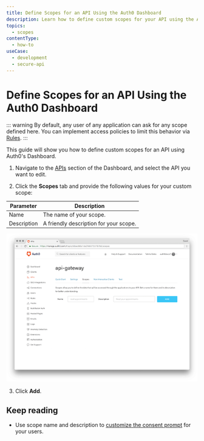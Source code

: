 ```yaml
---
title: Define Scopes for an API Using the Auth0 Dashboard
description: Learn how to define custom scopes for your API using the Auth0 Dashboard.
topics:
  - scopes
contentType:
  - how-to
useCase:
  - development
  - secure-api
---
```

# Define Scopes for an API Using the Auth0 Dashboard

::: warning
By default, any user of any application can ask for any scope defined here. You can implement access policies to limit this behavior via [Rules](/rules).
:::

This guide will show you how to define custom scopes for an API using Auth0's Dashboard.


1. Navigate to the [APIs](${manage_url}/#/apis) section of the Dashboard, and select the API you want to edit.

2. Click the **Scopes** tab and provide the following values for your custom scope:

| Parameter   | Description |
| ----------- | ----------- |
| Name        | The name of your scope. |
| Description | A friendly description for your scope. |

![API Scopes](/media/articles/scopes/api-scopes.png)

3. Click **Add**.


## Keep reading

* Use scope name and description to [customize the consent prompt](/scopes/current/guides/customize-consent-prompt) for your users.
